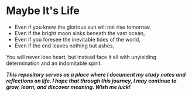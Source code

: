 # Maybe It's Life

- Even if you know the glorious sun will not rise tomorrow,  
- Even if the bright moon sinks beneath the vast ocean,  
- Even if you foresee the inevitable tides of the world,  
- Even if the end leaves nothing but ashes,
  
You will never lose heart, but instead face it all with unyielding determination and an indomitable spirit.

***This repository serves as a place where I document my study notes and reflections on life. I hope that through this journey, I may continue to grow, learn, and discover meaning. Wish me luck!***

<!-- 
即便你知道辉煌的朝阳不会在明天升起，  
即便皎洁的月亮沉没在浩瀚的海洋之下，  
即便你预见了世界不可逆转的潮流，  
即便最终的一切化为灰烬，  
你依然不会失去勇气，而是以坚定的决心与不屈的精神去面对这一切。
-->

